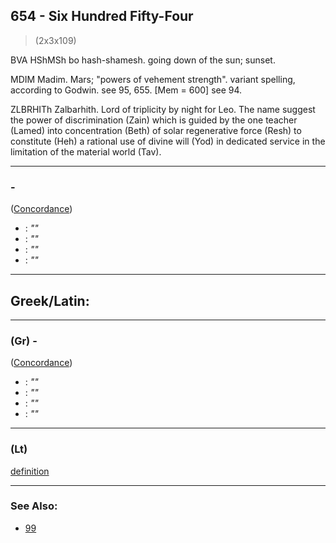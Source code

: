 ## 654 - Six Hundred Fifty-Four
> (2x3x109)

BVA HShMSh bo hash-shamesh. going down of the sun; sunset.

MDIM Madim. Mars; "powers of vehement strength". variant spelling, according to Godwin. see 95, 655. [Mem = 600] see 94.

ZLBRHITh Zalbarhith. Lord of triplicity by night for Leo. The name suggest the power of discrimination (Zain) which is guided by the one teacher (Lamed) into concentration (Beth) of solar regenerative force (Resh) to constitute (Heh) a rational use of divine will (Yod) in dedicated service in the limitation of the material world (Tav).

---

### [](/keys/) -

([Concordance]())

- [](): _""_
- [](): _""_
- [](): _""_
- [](): _""_

---

## Greek/Latin:

---

### [](/greek?word=) (Gr) -

([Concordance]())

- [](): _""_
- [](): _""_
- [](): _""_
- [](): _""_

---

### [](/latin?word=) (Lt)

[definition](http://archives.nd.edu/cgi-bin/wordz.pl?keyword=THE_WORD)

---

### See Also:

- [99](99)
